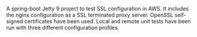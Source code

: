 
A spring-boot Jetty 9 project to test SSL configuration in AWS.
It includes the nginx configuration as a SSL terminated proxy server.
OpenSSL self-signed certificates have been used.
Local and remote unit tests have been run with three different configuration profiles.
